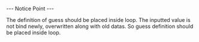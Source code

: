 --- Notice Point ---


The definition of  guess should be placed inside loop. The inputted value is not bind newly, overwritten along with old datas.
So guess definition should be placed inside loop.